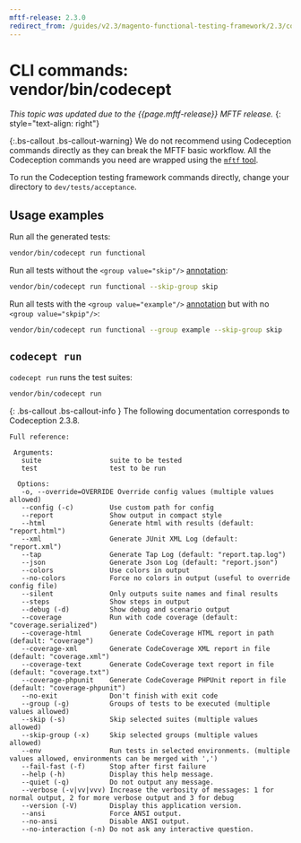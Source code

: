 ```yaml
---
mftf-release: 2.3.0
redirect_from: /guides/v2.3/magento-functional-testing-framework/2.3/commands/codeception.html
---
```


# CLI commands: vendor/bin/codecept

_This topic was updated due to the {{page.mftf-release}} MFTF release._
{: style="text-align: right"}

{:.bs-callout .bs-callout-warning}
We do not recommend using Codeception commands directly as they can break the MFTF basic workflow.
All the Codeception commands you need are wrapped using the [`mftf` tool][].

To run the Codeception testing framework commands directly, change your directory to `dev/tests/acceptance`.

## Usage examples

Run all the generated tests:

```bash
vendor/bin/codecept run functional
```

Run all tests without the `<group value="skip"/>` [annotation](../test/annotations.html):

```bash
vendor/bin/codecept run functional --skip-group skip
```

Run all tests with the `<group value="example"/>` [annotation](../test/annotations.html) but with no `<group value="skpip"/>`:

```bash
vendor/bin/codecept run functional --group example --skip-group skip
```

## `codecept run`

`codecept run` runs the test suites:

```bash
vendor/bin/codecept run
```

{: .bs-callout .bs-callout-info }
The following documentation corresponds to Codeception 2.3.8.

```
Full reference:

 Arguments:
   suite                 suite to be tested
   test                  test to be run

  Options:
   -o, --override=OVERRIDE Override config values (multiple values allowed)
   --config (-c)         Use custom path for config
   --report              Show output in compact style
   --html                Generate html with results (default: "report.html")
   --xml                 Generate JUnit XML Log (default: "report.xml")
   --tap                 Generate Tap Log (default: "report.tap.log")
   --json                Generate Json Log (default: "report.json")
   --colors              Use colors in output
   --no-colors           Force no colors in output (useful to override config file)
   --silent              Only outputs suite names and final results
   --steps               Show steps in output
   --debug (-d)          Show debug and scenario output
   --coverage            Run with code coverage (default: "coverage.serialized")
   --coverage-html       Generate CodeCoverage HTML report in path (default: "coverage")
   --coverage-xml        Generate CodeCoverage XML report in file (default: "coverage.xml")
   --coverage-text       Generate CodeCoverage text report in file (default: "coverage.txt")
   --coverage-phpunit    Generate CodeCoverage PHPUnit report in file (default: "coverage-phpunit")
   --no-exit             Don't finish with exit code
   --group (-g)          Groups of tests to be executed (multiple values allowed)
   --skip (-s)           Skip selected suites (multiple values allowed)
   --skip-group (-x)     Skip selected groups (multiple values allowed)
   --env                 Run tests in selected environments. (multiple values allowed, environments can be merged with ',')
   --fail-fast (-f)      Stop after first failure
   --help (-h)           Display this help message.
   --quiet (-q)          Do not output any message.
   --verbose (-v|vv|vvv) Increase the verbosity of messages: 1 for normal output, 2 for more verbose output and 3 for debug
   --version (-V)        Display this application version.
   --ansi                Force ANSI output.
   --no-ansi             Disable ANSI output.
   --no-interaction (-n) Do not ask any interactive question.
```


<!-- Link definitions -->

[`mftf` tool]: mftf.html